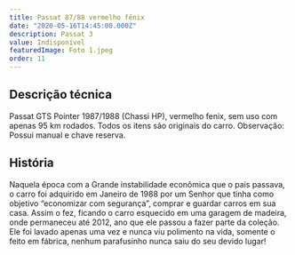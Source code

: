 ```yaml
---
title: Passat 87/88 vermelho fênix
date: "2020-05-16T14:45:00.000Z"
description: Passat 3
value: Indisponível
featuredImage: Foto 1.jpeg
order: 11
---
```


## Descrição técnica

Passat GTS Pointer 1987/1988 (Chassi HP), vermelho fenix, sem uso com apenas 95 km rodados. Todos os itens são originais do carro.
Observação: Possui manual e chave reserva.

## História

Naquela época com a Grande instabilidade econômica que o pais passava, o carro foi adquirido em Janeiro de 1988 por um Senhor que tinha como objetivo “economizar com segurança”, comprar e guardar carros em sua casa. Assim o fez, ficando o carro esquecido em uma garagem de madeira, onde permaneceu até 2012, ano que ele passou a fazer parte da coleção. Ele foi lavado apenas uma vez e nunca viu polimento na vida, somente o feito em fábrica, nenhum parafusinho nunca saiu do seu devido lugar!